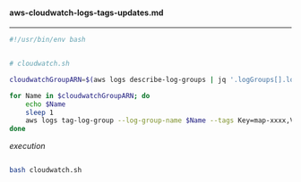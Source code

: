 #### aws-cloudwatch-logs-tags-updates.md
---

```bash
#!/usr/bin/env bash


# cloudwatch.sh

cloudwatchGroupARN=$(aws logs describe-log-groups | jq '.logGroups[].logGroupName' | tr -d '"')

for Name in $cloudwatchGroupARN; do
    echo $Name
    sleep 1
    aws logs tag-log-group --log-group-name $Name --tags Key=map-xxxx,Value=d-server-xxxx
done

```

_execution_

```bash

bash cloudwatch.sh

```
